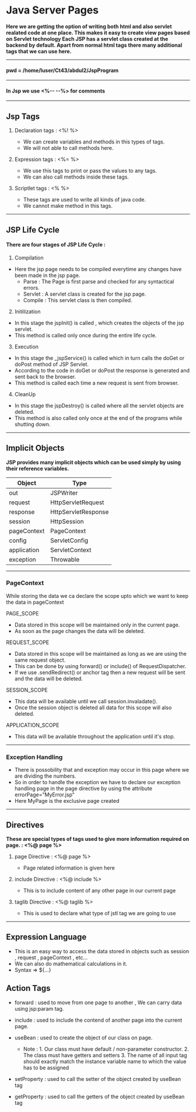 # Java Server Pages
**Here we are getting the option of writing both html and also servlet realated code at one place.
This makes it easy to create view pages based on Servlet technology
Each JSP has a servlet class created at the backend by default.
Apart from normal html tags there many additional tags that we can use here.**

---

#### pwd = /home/luser/Ct43/abdul2/JspProgram

---
#### In Jsp we use <%-- --%> for comments
---

## Jsp Tags

1. Declaration tags : <%! %>
    * We can create variables and methods in this types of tags.
    * We will not able to call methods here.

2. Expression tags : <%= %>
    * We use this tags to print or pass the values to any tags.
    * We can also call methods inside these tags.

3. Scriptlet tags : <% %>
    * These tags are used to write all kinds of java code.
    *  We cannot make method in this tags.

---

## JSP Life Cycle

#### There are four stages of JSP Life Cycle : 

1. Compilation 
- Here the jsp page needs to be compiled everytime any changes have been made in the jsp page.
    * Parse : The Page is first parse and checked for any syntactical errors.
    * Servlet : A servlet class is created for the jsp page.
    * Compile : This servlet class is then compiled.

2. Initilization
- In this stage the jspInit() is called , which creates the objects of the jsp servlet.
- This method is called only once during the entire life cycle.

3. Execution 
- In this stage the _jspService() is called which in turn calls the doGet or doPost method of JSP Servlet.
- According to the code in doGet or doPost the response is generated and sent back to the browser.
- This method is called each time a new request is sent from browser.

4. CleanUp
- In this stage the jspDestroy() is called where all the servlet objects are deleted.
- This method is also called only once at the end of the programs while shutting down.

---
## Implicit Objects

**JSP provides many implicit objects which can be used simply by using their reference variables.**

|Object|Type|
|------|----|
|out|JSPWriter|
|request|HttpServletRequest|
|response|HttpServletResponse|
|session|HttpSession|
|pageContext|PageContext|
|config|ServletConfig|
|application|ServletContext|
|exception|Throwable|
---

### PageContext

While storing the data we ca declare the scope upto which we want to keep the data in pageContext
	
PAGE_SCOPE
- Data stored in this scope will be maintained only in the current page.
- As soon as the page changes the data will be deleted.

REQUEST_SCOPE
- Data stored in this scope will be maintained as long as we are using the same request object.
- This can be done by using forward() or include() of RequestDispatcher.
- If we use .sendRedirect() or anchor tag then a new request will be sent and the data will be deleted.

SESSION_SCOPE
- This data will be available until we call session.invaladate().
- Once the session object is deleted all data for this scope will also deleted.

APPLICATION_SCOPE
- This data will be available throughout the application until it's stop.


---

### Exception Handling

- There is possobility that and exception may occur in this page where we are dividing the numbers.
- So in order to handle the exception we have to declare our exception handling page in the page directive by using the attribute errorPage="MyError.jsp"
- Here MyPage is the exclusive page created



---


## Directives
**These are special types of tags used to give more information required on page. : <%@ page %>**

1. page Directive : <%@ page %>
    * Page related information is given here

2. include Directive : <%@ include %>
    * This is to include content of any other page in our current page

3. taglib Directive : <%@ taglib %>
    * This is used to declare what type of jstl tag we are going to use

---
## Expression Language

* This is an easy way to access the data stored in objects such as session , request , pageContext , etc...
* We can also do mathematical calculations in it.
* Syntax => ${...}

## Action Tags

* forward : used to move from one page to another , We can carry data using jsp:param tag.

* include : used to include the contend of another page into the current page.

* useBean : used to create the object of our class on page.
    * Note : 1. Our class must have default / non-parameter constructor.
             2. The class must have getters and setters
             3. The name of all input tag should exactly match the instance variable name to which the value has to be assigned

* setProperty : used to call the setter of the object created by useBean tag

* getProperty : used to call the getters of the object created by useBean tag


